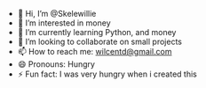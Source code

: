 - 👋 Hi, I’m @Skelewillie
- 👀 I’m interested in money
- 🌱 I’m currently learning Python, and money
- 💞️ I’m looking to collaborate on small projects
- 📫 How to reach me: wilcentd@gmail.com
- 😄 Pronouns: Hungry
- ⚡ Fun fact: I was very hungry when i created this

<!---
Skelewillie/Skelewillie is a ✨ special ✨ repository because its `README.md` (this file) appears on your GitHub profile.
You can click the Preview link to take a look at your changes.
--->
